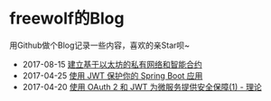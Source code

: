 # freewolf的Blog

用Github做个Blog记录一些内容，喜欢的亲Star呗~

- 2017-08-15 [建立基于以太坊的私有网络和智能合约](./eth-beginner-tutorial.md)
- 2017-04-25 [使用 JWT 保护你的 Spring Boot 应用](./securing-spring-boot-with-jwts.md)
- 2017-04-20 [使用 OAuth 2 和 JWT 为微服务提供安全保障(1) - 理论](./microservice-with-oauth-part1.md)

